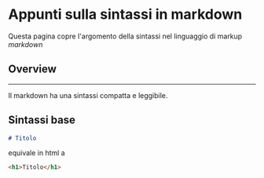 
# Appunti sulla sintassi in markdown

Questa pagina copre l'argomento della sintassi nel linguaggio di markup *markdown*

## Overview

---

Il markdown ha una sintassi compatta e leggibile.

## Sintassi base

```markdown
# Titolo
```

equivale in html a 

```html
<h1>Titolo</h1>
```

